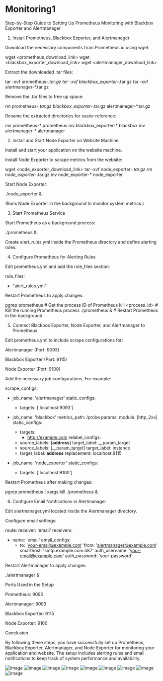 # Monitoring1
Step-by-Step Guide to Setting Up Prometheus Monitoring with Blackbox Exporter and Alertmanager

1. Install Prometheus, Blackbox Exporter, and Alertmanager

Download the necessary components from Prometheus.io using wget:

wget <prometheus_download_link>
wget <blackbox_exporter_download_link>
wget <alertmanager_download_link>

Extract the downloaded .tar files:

tar -xvf prometheus-*.tar.gz
tar -xvf blackbox_exporter-*.tar.gz
tar -xvf alertmanager-*.tar.gz

Remove the .tar files to free up space:

rm prometheus-*.tar.gz blackbox_exporter-*.tar.gz alertmanager-*.tar.gz

Rename the extracted directories for easier reference:

mv prometheus-* prometheus
mv blackbox_exporter-* blackbox
mv alertmanager-* alertmanager

2. Install and Start Node Exporter on Website Machine

Install and start your application on the website machine.

Install Node Exporter to scrape metrics from the website:

wget <node_exporter_download_link>
tar -xvf node_exporter-*.tar.gz
rm node_exporter-*.tar.gz
mv node_exporter-* node_exporter

Start Node Exporter:

./node_exporter &

(Runs Node Exporter in the background to monitor system metrics.)

3. Start Prometheus Service

Start Prometheus as a background process:

./prometheus &

Create alert_rules.yml inside the Prometheus directory and define alerting rules.

4. Configure Prometheus for Alerting Rules

Edit prometheus.yml and add the rule_files section:

rule_files:
  - "alert_rules.yml"

Restart Prometheus to apply changes:

pgrep prometheus   # Get the process ID of Prometheus
kill <process_id>  # Kill the running Prometheus process
./prometheus &     # Restart Prometheus in the background

5. Connect Blackbox Exporter, Node Exporter, and Alertmanager to Prometheus

Edit prometheus.yml to include scrape configurations for:

Alertmanager (Port: 9093)

Blackbox Exporter (Port: 9115)

Node Exporter (Port: 9100)

Add the necessary job configurations. For example:

scrape_configs:
  - job_name: 'alertmanager'
    static_configs:
      - targets: ['localhost:9093']

  - job_name: 'blackbox'
    metrics_path: /probe
    params:
      module: [http_2xx]
    static_configs:
      - targets:
        - http://example.com
    relabel_configs:
      - source_labels: [__address__]
        target_label: __param_target
      - source_labels: [__param_target]
        target_label: instance
      - target_label: __address__
        replacement: localhost:9115

  - job_name: 'node_exporter'
    static_configs:
      - targets: ['localhost:9100']

Restart Prometheus after making changes:

pgrep prometheus | xargs kill
./prometheus &

6. Configure Email Notifications in Alertmanager

Edit alertmanager.yml located inside the Alertmanager directory.

Configure email settings:

route:
  receiver: 'email'
receivers:
  - name: 'email'
    email_configs:
      - to: 'your-email@example.com'
        from: 'alertmanager@example.com'
        smarthost: 'smtp.example.com:587'
        auth_username: 'your-email@example.com'
        auth_password: 'your-password'

Restart Alertmanager to apply changes:

./alertmanager &

Ports Used in the Setup

Prometheus: 9090

Alertmanager: 9093

Blackbox Exporter: 9115

Node Exporter: 9100

Conclusion

By following these steps, you have successfully set up Prometheus, Blackbox Exporter, Alertmanager, and Node Exporter for monitoring your application and website. The setup includes alerting rules and email notifications to keep track of system performance and availability.



![image](https://github.com/user-attachments/assets/d41e8eb7-f8fe-419a-8c7e-39d49f4f3e55)
![image](https://github.com/user-attachments/assets/82d65e3f-6741-4039-a640-7cc79c6c2a1d)
![image](https://github.com/user-attachments/assets/04605db5-0661-43e0-a2e5-926074fd9e36)
![image](https://github.com/user-attachments/assets/75d486a3-472e-4893-86e1-ed5dadbc1539)
![image](https://github.com/user-attachments/assets/309a93f4-1bd1-4f0d-b66c-fd4e987ea899)
![image](https://github.com/user-attachments/assets/bf3ea4f0-ea06-4e68-b006-2e1738055eac)
![image](https://github.com/user-attachments/assets/3cfb9043-2cca-463f-a505-8a3f26c2b35b)
![image](https://github.com/user-attachments/assets/df82af12-5911-42e4-aad0-fc17b8dca422)
![image](https://github.com/user-attachments/assets/755560bc-1d8a-4b1e-82c8-b54cf82a46cc)
